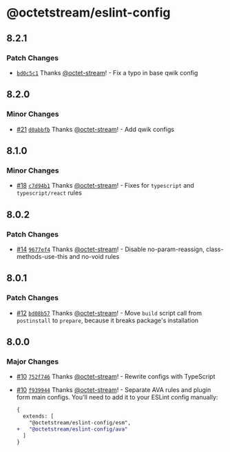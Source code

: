 # @octetstream/eslint-config

## 8.2.1

### Patch Changes

- [`bd0c5c1`](https://github.com/octet-stream/eslint-config/commit/bd0c5c1d299571dfb865dc65e1bb9fe85a5b963f) Thanks [@octet-stream](https://github.com/octet-stream)! - Fix a typo in base qwik config

## 8.2.0

### Minor Changes

- [#21](https://github.com/octet-stream/eslint-config/pull/21) [`d0abbfb`](https://github.com/octet-stream/eslint-config/commit/d0abbfbb09e5d7dcbe7be8ec08a2a93824dab37a) Thanks [@octet-stream](https://github.com/octet-stream)! - Add qwik configs

## 8.1.0

### Minor Changes

- [#18](https://github.com/octet-stream/eslint-config/pull/18) [`c7d94b1`](https://github.com/octet-stream/eslint-config/commit/c7d94b1baeb84742d1decd9dfe6d6379a84e1e51) Thanks [@octet-stream](https://github.com/octet-stream)! - Fixes for `typescript` and `typescript/react` rules

## 8.0.2

### Patch Changes

- [#14](https://github.com/octet-stream/eslint-config/pull/14) [`9677ef4`](https://github.com/octet-stream/eslint-config/commit/9677ef46b4013e645488a47cb94ac621534d5062) Thanks [@octet-stream](https://github.com/octet-stream)! - Disable no-param-reassign, class-methods-use-this and no-void rules

## 8.0.1

### Patch Changes

- [#12](https://github.com/octet-stream/eslint-config/pull/12) [`bd08b57`](https://github.com/octet-stream/eslint-config/commit/bd08b57fc53863ea48328a12193351977e23a10f) Thanks [@octet-stream](https://github.com/octet-stream)! - Move `build` script call from `postinstall` to `prepare`, because it breaks package's installation

## 8.0.0

### Major Changes

- [#10](https://github.com/octet-stream/eslint-config/pull/10) [`752f746`](https://github.com/octet-stream/eslint-config/commit/752f7469f1b0e121967889915f3530b762d53a13) Thanks [@octet-stream](https://github.com/octet-stream)! - Rewrite configs with TypeScript

- [#10](https://github.com/octet-stream/eslint-config/pull/10) [`f939944`](https://github.com/octet-stream/eslint-config/commit/f9399447fbb0711cba9e3d7023575c1390c259b2) Thanks [@octet-stream](https://github.com/octet-stream)! - Separate AVA rules and plugin form main configs. You'll need to add it to your ESLint config manually:

  ```diff
  {
    extends: [
      "@octetstream/eslint-config/esm",
  +   "@octetstream/eslint-config/ava"
    ]
  }
  ```
